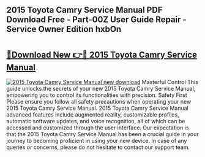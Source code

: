 ## 2015 Toyota Camry Service Manual PDF Download Free - Part-00Z User Guide Repair - Service Owner Edition hxbOn

# <h2><a href="http://bc21229.oget.top/?id=2015+Toyota+Camry+Service+Manual">🔗Download New 👉🔴 2015 Toyota Camry Service Manual</a></h2>

[![2015 Toyota Camry Service Manual new download](https://i.imgur.com/5g1atiW.png)](http://bc21229.oget.top/?id=2015+Toyota+Camry+Service+Manual)
Masterful Control This guide unlocks the secrets of your new 2015 Toyota Camry Service Manual, empowering you to control its functionalities with precision. Safety First Please ensure you follow all safety precautions when operating your new 2015 Toyota Camry Service Manual. 2015 Toyota Camry Service Manual advanced features include augmented reality, customizable profiles, automatic software updates, and voice recognition, all of which can be accessed and customized through the user interface. Our expectation is that the 2015 Toyota Camry Service Manual has been a crucial guide in your journey to becoming proficient in using your new device. In case of any queries or concerns, please do not hesitate to contact our support team.
